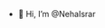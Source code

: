 - 👋 Hi, I’m @NehaIsrar


<!---
NehaIsrar/NehaIsrar is a ✨ special ✨ repository because its `README.md` (this file) appears on your GitHub profile.
You can click the Preview link to take a look at your changes.
--->
